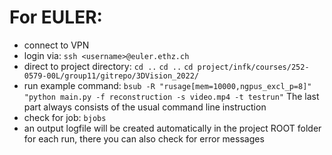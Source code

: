 # For EULER:
- connect to VPN
- login via: `ssh <username>@euler.ethz.ch`
- direct to project directory:
        `cd ..`
        `cd ..`
        `cd project/infk/courses/252-0579-00L/group11/gitrepo/3DVision_2022/`
- run example command:
        `bsub -R "rusage[mem=10000,ngpus_excl_p=8]" "python main.py -f reconstruction -s video.mp4 -t testrun"`
        The last part always consists of the usual command line instruction
- check for job: `bjobs`
- an output logfile will be created automatically in the project ROOT folder for each run, there you can also check for error messages
